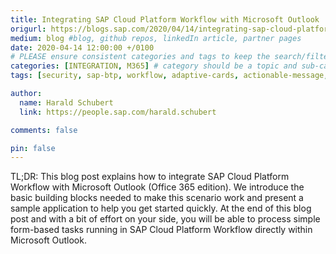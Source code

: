 ```yaml
---
title: Integrating SAP Cloud Platform Workflow with Microsoft Outlook
origurl: https://blogs.sap.com/2020/04/14/integrating-sap-cloud-platform-workflow-with-microsoft-outlook/
medium: blog #blog, github repos, linkedIn article, partner pages
date: 2020-04-14 12:00:00 +/0100
# PLEASE ensure consistent categories and tags to keep the search/filtering meaningful!
categories: [INTEGRATION, M365] # category should be a topic and sub-category primary product
tags: [security, sap-btp, workflow, adaptive-cards, actionable-message, s4, approval, email, outlook]     # TAG names should always be lowercase

author:
  name: Harald Schubert
  link: https://people.sap.com/harald.schubert

comments: false

pin: false
---
```


TL;DR: This blog post explains how to integrate SAP Cloud Platform Workflow with Microsoft Outlook (Office 365 edition). We introduce the basic building blocks needed to make this scenario work and present a sample application to help you get started quickly. At the end of this blog post and with a bit of effort on your side, you will be able to process simple form-based tasks running in SAP Cloud Platform Workflow directly within Microsoft Outlook.

